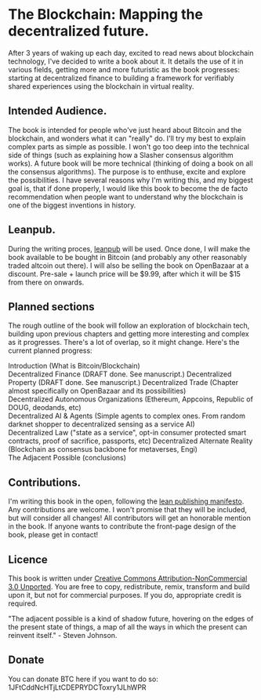 # The Blockchain: Mapping the decentralized future.

After 3 years of waking up each day, excited to read news about blockchain technology, I've decided to write a book about it. It details the use of it in various fields, getting more and more futuristic as the book progresses: starting at decentralized finance to building a framework for verifiably shared experiences using the blockchain in virtual reality.

## Intended Audience.

The book is intended for people who've just heard about Bitcoin and the blockchain, and wonders what it can "really" do. I'll try my best to explain complex parts as simple as possible. I won't go too deep into the technical side of things (such as explaining how a Slasher consensus algorithm works). A future book will be more technical (thinking of doing a book on all the consensus algorithms). The purpose is to enthuse, excite and explore the possibilities. I have several reasons why I'm writing this, and my biggest goal is, that if done properly, I would like this book to become the de facto recommendation when people want to understand why the blockchain is one of the biggest inventions in history.

## Leanpub.

During the writing proces, [leanpub](https://leanpub.com/theblockchain) will be used. Once done, I will make the book available to be bought in Bitcoin (and probably any other reasonably traded altcoin out there). I will also be selling the book on OpenBazaar at a discount. Pre-sale + launch price will be $9.99, after which it will be $15 from there on onwards.

## Planned sections

The rough outline of the book will follow an exploration of blockchain tech, building upon previous chapters and getting more interesting and complex as it progresses. There's a lot of overlap, so it might change. Here's the current planned progress:

Introduction (What is Bitcoin/Blockchain)  
Decentralized Finance (DRAFT done. See manuscript.)
Decentralized Property (DRAFT done. See manuscript.)
Decentralized Trade (Chapter almost specifically on OpenBazaar and its possibilities)  
Decentralized Autonomous Organizations (Ethereum, Appcoins, Republic of DOUG, deodands, etc)  
Decentralized AI & Agents (Simple agents to complex ones. From random darknet shopper to decentralized sensing as a service AI)  
Decentralized Law ("state as a service", opt-in consumer protected smart contracts, proof of sacrifice, passports, etc)
Decentralized Alternate Reality (Blockchain as consensus backbone for metaverses, Engi)  
The Adjacent Possible (conclusions)  

## Contributions.

I'm writing this book in the open, following the [lean publishing manifesto](https://leanpub.com/manifesto). Any contributions are welcome. I won't promise that they will be included, but will consider all changes! All contributors will get an honorable mention in the book. If anyone wants to contribute the front-page design of the book, please get in contact!

## Licence

This book is written under [Creative Commons Attribution-NonCommercial 3.0 Unported](http://creativecommons.org/licenses/by-nc/3.0/deed.en_US). You are free to copy, redistribute, remix, transform and build upon it, but not for commercial purposes. If you do, appropriate credit is required.

"The adjacent possible is a kind of shadow future, hovering on the edges of the present state of things, a map of all the ways in which the present can reinvent itself." - Steven Johnson.

## Donate

You can donate BTC here if you want to do so: 1JFtCddNcHTjLtCDEPRYDCToxry1JLhWPR
